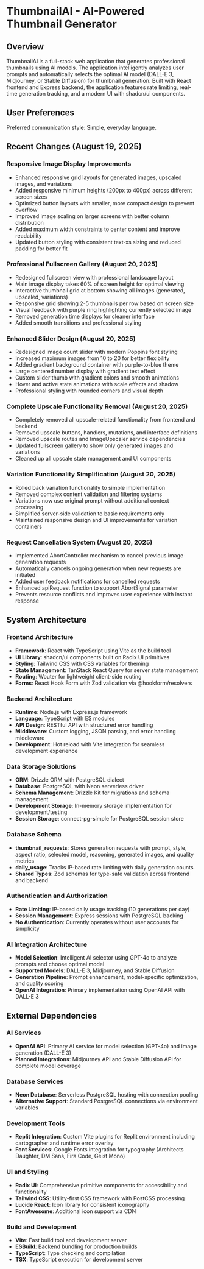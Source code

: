 # ThumbnailAI - AI-Powered Thumbnail Generator

## Overview

ThumbnailAI is a full-stack web application that generates professional thumbnails using AI models. The application intelligently analyzes user prompts and automatically selects the optimal AI model (DALL-E 3, Midjourney, or Stable Diffusion) for thumbnail generation. Built with React frontend and Express backend, the application features rate limiting, real-time generation tracking, and a modern UI with shadcn/ui components.

## User Preferences

Preferred communication style: Simple, everyday language.

## Recent Changes (August 19, 2025)

### Responsive Image Display Improvements
- Enhanced responsive grid layouts for generated images, upscaled images, and variations
- Added responsive minimum heights (200px to 400px) across different screen sizes
- Optimized button layouts with smaller, more compact design to prevent overflow
- Improved image scaling on larger screens with better column distribution
- Added maximum width constraints to center content and improve readability
- Updated button styling with consistent text-xs sizing and reduced padding for better fit

### Professional Fullscreen Gallery (August 20, 2025)
- Redesigned fullscreen view with professional landscape layout
- Main image display takes 60% of screen height for optimal viewing
- Interactive thumbnail grid at bottom showing all images (generated, upscaled, variations)
- Responsive grid showing 2-5 thumbnails per row based on screen size
- Visual feedback with purple ring highlighting currently selected image
- Removed generation time displays for cleaner interface
- Added smooth transitions and professional styling

### Enhanced Slider Design (August 20, 2025)
- Redesigned image count slider with modern Poppins font styling
- Increased maximum images from 10 to 20 for better flexibility
- Added gradient background container with purple-to-blue theme
- Large centered number display with gradient text effect
- Custom slider thumb with gradient colors and smooth animations
- Hover and active state animations with scale effects and shadow
- Professional styling with rounded corners and visual depth

### Complete Upscale Functionality Removal (August 20, 2025)
- Completely removed all upscale-related functionality from frontend and backend
- Removed upscale buttons, handlers, mutations, and interface definitions
- Removed upscale routes and ImageUpscaler service dependencies
- Updated fullscreen gallery to show only generated images and variations
- Cleaned up all upscale state management and UI components

### Variation Functionality Simplification (August 20, 2025)
- Rolled back variation functionality to simple implementation
- Removed complex content validation and filtering systems
- Variations now use original prompt without additional context processing
- Simplified server-side validation to basic requirements only
- Maintained responsive design and UI improvements for variation containers

### Request Cancellation System (August 20, 2025)
- Implemented AbortController mechanism to cancel previous image generation requests
- Automatically cancels ongoing generation when new requests are initiated
- Added user feedback notifications for cancelled requests
- Enhanced apiRequest function to support AbortSignal parameter
- Prevents resource conflicts and improves user experience with instant response

## System Architecture

### Frontend Architecture
- **Framework**: React with TypeScript using Vite as the build tool
- **UI Library**: shadcn/ui components built on Radix UI primitives
- **Styling**: Tailwind CSS with CSS variables for theming
- **State Management**: TanStack React Query for server state management
- **Routing**: Wouter for lightweight client-side routing
- **Forms**: React Hook Form with Zod validation via @hookform/resolvers

### Backend Architecture
- **Runtime**: Node.js with Express.js framework
- **Language**: TypeScript with ES modules
- **API Design**: RESTful API with structured error handling
- **Middleware**: Custom logging, JSON parsing, and error handling middleware
- **Development**: Hot reload with Vite integration for seamless development experience

### Data Storage Solutions
- **ORM**: Drizzle ORM with PostgreSQL dialect
- **Database**: PostgreSQL with Neon serverless driver
- **Schema Management**: Drizzle Kit for migrations and schema management
- **Development Storage**: In-memory storage implementation for development/testing
- **Session Storage**: connect-pg-simple for PostgreSQL session store

### Database Schema
- **thumbnail_requests**: Stores generation requests with prompt, style, aspect ratio, selected model, reasoning, generated images, and quality metrics
- **daily_usage**: Tracks IP-based rate limiting with daily generation counts
- **Shared Types**: Zod schemas for type-safe validation across frontend and backend

### Authentication and Authorization
- **Rate Limiting**: IP-based daily usage tracking (10 generations per day)
- **Session Management**: Express sessions with PostgreSQL backing
- **No Authentication**: Currently operates without user accounts for simplicity

### AI Integration Architecture
- **Model Selection**: Intelligent AI selector using GPT-4o to analyze prompts and choose optimal model
- **Supported Models**: DALL-E 3, Midjourney, and Stable Diffusion
- **Generation Pipeline**: Prompt enhancement, model-specific optimization, and quality scoring
- **OpenAI Integration**: Primary implementation using OpenAI API with DALL-E 3

## External Dependencies

### AI Services
- **OpenAI API**: Primary AI service for model selection (GPT-4o) and image generation (DALL-E 3)
- **Planned Integrations**: Midjourney API and Stable Diffusion API for complete model coverage

### Database Services
- **Neon Database**: Serverless PostgreSQL hosting with connection pooling
- **Alternative Support**: Standard PostgreSQL connections via environment variables

### Development Tools
- **Replit Integration**: Custom Vite plugins for Replit environment including cartographer and runtime error overlay
- **Font Services**: Google Fonts integration for typography (Architects Daughter, DM Sans, Fira Code, Geist Mono)

### UI and Styling
- **Radix UI**: Comprehensive primitive components for accessibility and functionality
- **Tailwind CSS**: Utility-first CSS framework with PostCSS processing
- **Lucide React**: Icon library for consistent iconography
- **FontAwesome**: Additional icon support via CDN

### Build and Development
- **Vite**: Fast build tool and development server
- **ESBuild**: Backend bundling for production builds
- **TypeScript**: Type checking and compilation
- **TSX**: TypeScript execution for development server